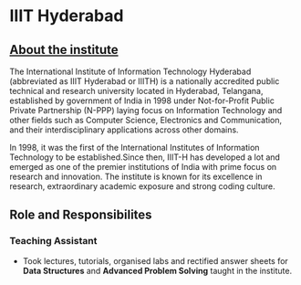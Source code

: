 # IIIT Hyderabad

## [About the institute](https://www.iiit.ac.in/)

The International Institute of Information Technology Hyderabad (abbreviated as IIIT Hyderabad or IIITH) is a nationally accredited public technical and research university located in Hyderabad, Telangana, established by government of India in 1998 under Not-for-Profit Public Private Partnership (N-PPP) laying focus on Information Technology and other fields such as Computer Science, Electronics and Communication, and their interdisciplinary applications across other domains.

In 1998, it was the first of the International Institutes of Information Technology to be established.Since then, IIIT-H has developed a lot and emerged as one of the premier institutions of India with prime focus on research and innovation. The institute is known for its excellence in research, extraordinary academic exposure and strong coding culture.

## Role and Responsibilites

### Teaching Assistant

- Took lectures, tutorials, organised labs and rectified answer sheets for **Data Structures** and **Advanced Problem Solving** taught in the institute.
